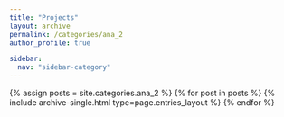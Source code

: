 ```yaml
---
title: "Projects"
layout: archive
permalink: /categories/ana_2
author_profile: true

sidebar:
  nav: "sidebar-category"
---
```


{% assign posts = site.categories.ana_2 %} {% for post in posts %} {% include archive-single.html type=page.entries_layout %} {% endfor %}